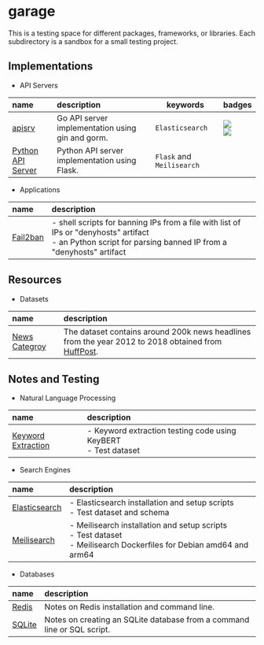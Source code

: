 # garage
This is a testing space for different packages, frameworks, or libraries.
Each subdirectory is a sandbox for a small testing project.


## Implementations

- API Servers

| name                | description                                      | keywords                  | badges                                                                                                                                                                                                     |
|:--------------------|:-------------------------------------------------|---------------------------|------------------------------------------------------------------------------------------------------------------------------------------------------------------------------------------------------------|
| [apisrv]            | Go API server implementation using gin and gorm. | `Elasticsearch`           | </img > <img src="https://goreportcard.com/badge/github.com/tainvecs/garage/apisrv"> </img ></br > <img src="https://img.shields.io/codecov/c/github/tainvecs/garage?flag=apisrv&token=A508HNNW6R&logo=codecov"> |
| [Python API Server] | Python API server implementation using Flask.    | `Flask` and `Meilisearch` |                                                                                                                                                                                                            |


- Applications

| name       | description                                                                                                                                                    |
|:-----------|:---------------------------------------------------------------------------------------------------------------------------------------------------------------|
| [Fail2ban] | - shell scripts for banning IPs from a file with list of IPs or "denyhosts" artifact <br >- an Python script for parsing banned IP from a "denyhosts" artifact |


## Resources

- Datasets

| name            | description                                                                                                                     |
|:----------------|:--------------------------------------------------------------------------------------------------------------------------------|
| [News Categroy] | The dataset contains around 200k news headlines from the year 2012 to 2018 obtained from [HuffPost](https://www.huffpost.com/). |


## Notes and Testing

- Natural Language Processing

| name                 | description                                                         |
|:---------------------|:--------------------------------------------------------------------|
| [Keyword Extraction] | - Keyword extraction testing code using KeyBERT<br > - Test dataset |

- Search Engines

| name            | description                                                                                                                |
|:----------------|:---------------------------------------------------------------------------------------------------------------------------|
| [Elasticsearch] | - Elasticsearch installation and setup scripts<br > - Test dataset and schema                                              |
| [Meilisearch]   | - Meilisearch installation and setup scripts<br > - Test dataset<br > - Meilisearch Dockerfiles for Debian amd64 and arm64 |

- Databases

| name     | description                                                             |
|:---------|:------------------------------------------------------------------------|
| [Redis]  | Notes on Redis installation and command line.                           |
| [SQLite] | Notes on creating an SQLite database from a command line or SQL script. |


[apisrv]: https://github.com/tainvecs/garage/tree/main/apisrv
[Python API Server]: https://github.com/tainvecs/garage/tree/main/python_api_server

[Fail2ban]: https://github.com/tainvecs/garage/tree/main/fail2ban

[News Categroy]: https://github.com/tainvecs/garage/tree/main/datasets/news\_categroy

[Keyword Extraction]: https://github.com/tainvecs/garage/tree/main/keyword_extraction

[Elasticsearch]: https://github.com/tainvecs/garage/tree/main/elasticsearch
[Meilisearch]: https://github.com/tainvecs/garage/tree/main/meilisearch

[Redis]: https://github.com/tainvecs/garage/tree/main/redis
[SQLite]: https://github.com/tainvecs/garage/tree/main/sqlite
